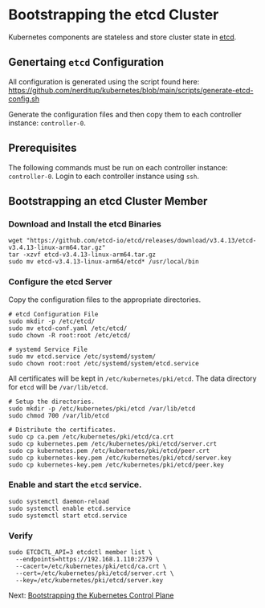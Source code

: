 # Bootstrapping the etcd Cluster

Kubernetes components are stateless and store cluster state in [etcd](https://github.com/etcd-io/etcd).

## Genertaing `etcd` Configuration

All configuration is generated using the script found here: 
https://github.com/nerditup/kubernetes/blob/main/scripts/generate-etcd-config.sh

Generate the configuration files and then copy them to each controller instance: `controller-0`. 

## Prerequisites

The following commands must be run on each controller instance: `controller-0`. Login to each controller instance using `ssh`.

## Bootstrapping an etcd Cluster Member

### Download and Install the etcd Binaries

```
wget "https://github.com/etcd-io/etcd/releases/download/v3.4.13/etcd-v3.4.13-linux-arm64.tar.gz"
tar -xzvf etcd-v3.4.13-linux-arm64.tar.gz
sudo mv etcd-v3.4.13-linux-arm64/etcd* /usr/local/bin
```

### Configure the etcd Server

Copy the configuration files to the appropriate directories.

```
# etcd Configuration File
sudo mkdir -p /etc/etcd/
sudo mv etcd-conf.yaml /etc/etcd/
sudo chown -R root:root /etc/etcd/

# systemd Service File
sudo mv etcd.service /etc/systemd/system/
sudo chown root:root /etc/systemd/system/etcd.service
```

All certificates will be kept in `/etc/kubernetes/pki/etcd`. The data directory for `etcd` will be `/var/lib/etcd`.

```
# Setup the directories.
sudo mkdir -p /etc/kubernetes/pki/etcd /var/lib/etcd
sudo chmod 700 /var/lib/etcd

# Distribute the certificates.
sudo cp ca.pem /etc/kubernetes/pki/etcd/ca.crt
sudo cp kubernetes.pem /etc/kubernetes/pki/etcd/server.crt
sudo cp kubernetes.pem /etc/kubernetes/pki/etcd/peer.crt
sudo cp kubernetes-key.pem /etc/kubernetes/pki/etcd/server.key
sudo cp kubernetes-key.pem /etc/kubernetes/pki/etcd/peer.key
```

### Enable and start the `etcd` service.

```
sudo systemctl daemon-reload
sudo systemctl enable etcd.service
sudo systemctl start etcd.service
```

### Verify

```
sudo ETCDCTL_API=3 etcdctl member list \
  --endpoints=https://192.168.1.110:2379 \
  --cacert=/etc/kubernetes/pki/etcd/ca.crt \
  --cert=/etc/kubernetes/pki/etcd/server.crt \
  --key=/etc/kubernetes/pki/etcd/server.key
```

Next: [Bootstrapping the Kubernetes Control Plane](08-bootstrapping-kubernetes-controllers.md)
